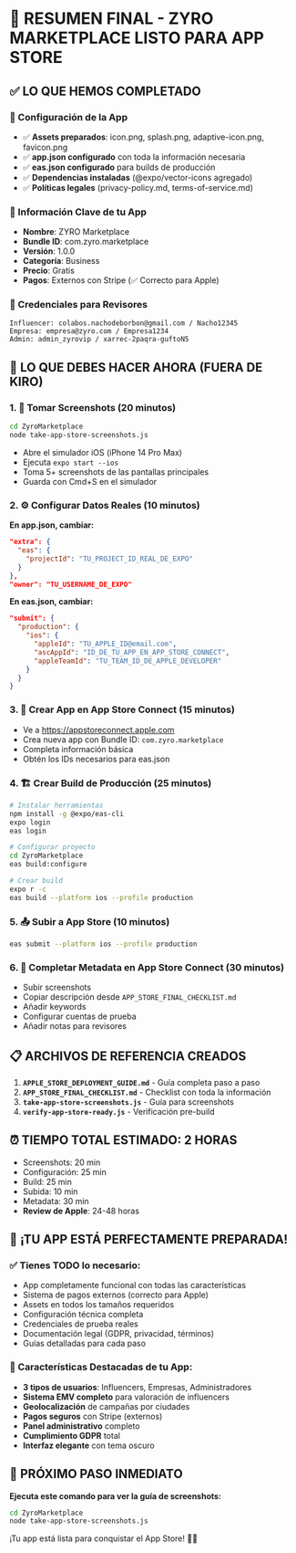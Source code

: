 # 🚀 RESUMEN FINAL - ZYRO MARKETPLACE LISTO PARA APP STORE

## ✅ LO QUE HEMOS COMPLETADO

### 📱 Configuración de la App
- ✅ **Assets preparados**: icon.png, splash.png, adaptive-icon.png, favicon.png
- ✅ **app.json configurado** con toda la información necesaria
- ✅ **eas.json configurado** para builds de producción
- ✅ **Dependencias instaladas** (@expo/vector-icons agregado)
- ✅ **Políticas legales** (privacy-policy.md, terms-of-service.md)

### 🎯 Información Clave de tu App
- **Nombre**: ZYRO Marketplace
- **Bundle ID**: com.zyro.marketplace
- **Versión**: 1.0.0
- **Categoría**: Business
- **Precio**: Gratis
- **Pagos**: Externos con Stripe (✅ Correcto para Apple)

### 🔑 Credenciales para Revisores
```
Influencer: colabos.nachodeborbon@gmail.com / Nacho12345
Empresa: empresa@zyro.com / Empresa1234
Admin: admin_zyrovip / xarrec-2paqra-guftoN5
```

## 🎯 LO QUE DEBES HACER AHORA (FUERA DE KIRO)

### 1. 📸 Tomar Screenshots (20 minutos)
```bash
cd ZyroMarketplace
node take-app-store-screenshots.js
```
- Abre el simulador iOS (iPhone 14 Pro Max)
- Ejecuta `expo start --ios`
- Toma 5+ screenshots de las pantallas principales
- Guarda con Cmd+S en el simulador

### 2. ⚙️ Configurar Datos Reales (10 minutos)

**En app.json, cambiar:**
```json
"extra": {
  "eas": {
    "projectId": "TU_PROJECT_ID_REAL_DE_EXPO"
  }
},
"owner": "TU_USERNAME_DE_EXPO"
```

**En eas.json, cambiar:**
```json
"submit": {
  "production": {
    "ios": {
      "appleId": "TU_APPLE_ID@email.com",
      "ascAppId": "ID_DE_TU_APP_EN_APP_STORE_CONNECT",
      "appleTeamId": "TU_TEAM_ID_DE_APPLE_DEVELOPER"
    }
  }
}
```

### 3. 🍎 Crear App en App Store Connect (15 minutos)
- Ve a https://appstoreconnect.apple.com
- Crea nueva app con Bundle ID: `com.zyro.marketplace`
- Completa información básica
- Obtén los IDs necesarios para eas.json

### 4. 🏗️ Crear Build de Producción (25 minutos)
```bash
# Instalar herramientas
npm install -g @expo/eas-cli
expo login
eas login

# Configurar proyecto
cd ZyroMarketplace
eas build:configure

# Crear build
expo r -c
eas build --platform ios --profile production
```

### 5. 📤 Subir a App Store (10 minutos)
```bash
eas submit --platform ios --profile production
```

### 6. 📝 Completar Metadata en App Store Connect (30 minutos)
- Subir screenshots
- Copiar descripción desde `APP_STORE_FINAL_CHECKLIST.md`
- Añadir keywords
- Configurar cuentas de prueba
- Añadir notas para revisores

## 📋 ARCHIVOS DE REFERENCIA CREADOS

1. **`APPLE_STORE_DEPLOYMENT_GUIDE.md`** - Guía completa paso a paso
2. **`APP_STORE_FINAL_CHECKLIST.md`** - Checklist con toda la información
3. **`take-app-store-screenshots.js`** - Guía para screenshots
4. **`verify-app-store-ready.js`** - Verificación pre-build

## ⏰ TIEMPO TOTAL ESTIMADO: 2 HORAS

- Screenshots: 20 min
- Configuración: 25 min
- Build: 25 min
- Subida: 10 min
- Metadata: 30 min
- **Review de Apple**: 24-48 horas

## 🎉 ¡TU APP ESTÁ PERFECTAMENTE PREPARADA!

### ✅ Tienes TODO lo necesario:
- App completamente funcional con todas las características
- Sistema de pagos externos (correcto para Apple)
- Assets en todos los tamaños requeridos
- Configuración técnica completa
- Credenciales de prueba reales
- Documentación legal (GDPR, privacidad, términos)
- Guías detalladas para cada paso

### 🚀 Características Destacadas de tu App:
- **3 tipos de usuarios**: Influencers, Empresas, Administradores
- **Sistema EMV completo** para valoración de influencers
- **Geolocalización** de campañas por ciudades
- **Pagos seguros** con Stripe (externos)
- **Panel administrativo** completo
- **Cumplimiento GDPR** total
- **Interfaz elegante** con tema oscuro

## 🎯 PRÓXIMO PASO INMEDIATO

**Ejecuta este comando para ver la guía de screenshots:**
```bash
cd ZyroMarketplace
node take-app-store-screenshots.js
```

¡Tu app está lista para conquistar el App Store! 🚀✨